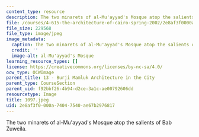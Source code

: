 ```yaml
---
content_type: resource
description: The two minarets of al-Mu'ayyad's Mosque atop the salients of Bab Zuweila.
file: /courses/4-615-the-architecture-of-cairo-spring-2002/2e8af3f0000a74047540ae67b2976817_1097.jpeg
file_size: 229568
file_type: image/jpeg
image_metadata:
  caption: The two minarets of al-Mu'ayyad's Mosque atop the salients of Bab Zuweila.
  credit: ''
  image-alt: al-Mu'ayyad's Mosque
learning_resource_types: []
license: https://creativecommons.org/licenses/by-nc-sa/4.0/
ocw_type: OCWImage
parent_title: 13 - Burji Mamluk Architecture in the City
parent_type: CourseSection
parent_uid: f92bbf26-4b94-d2ce-3a1c-ae00792606dd
resourcetype: Image
title: 1097.jpeg
uid: 2e8af3f0-000a-7404-7540-ae67b2976817
---
```

The two minarets of al-Mu'ayyad's Mosque atop the salients of Bab Zuweila.